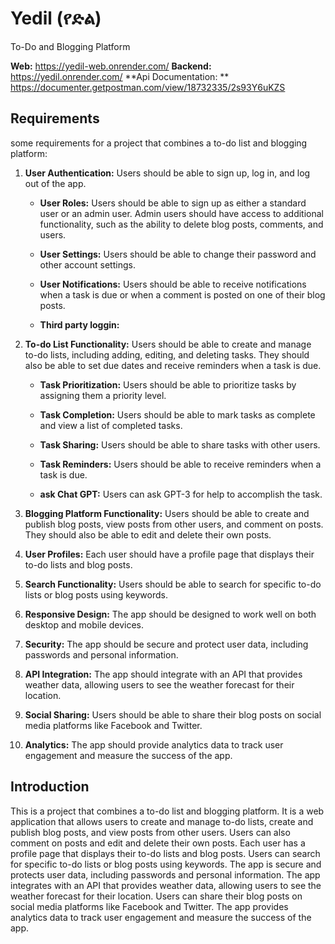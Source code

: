 # Yedil (የድል) 
To-Do and Blogging Platform

**Web:** https://yedil-web.onrender.com/
**Backend:** https://yedil.onrender.com/
**Api Documentation: ** https://documenter.getpostman.com/view/18732335/2s93Y6uKZS

## Requirements
some requirements for a project that combines a to-do list and blogging platform:

1. **User Authentication:** Users should be able to sign up, log in, and log out of the app.

    - **User Roles:** Users should be able to sign up as either a standard user or an admin user. Admin users should have access to additional functionality, such as the ability to delete blog posts, comments, and users.

    - **User Settings:** Users should be able to change their password and other account settings.

    - **User Notifications:** Users should be able to receive notifications when a task is due or when a comment is posted on one of their blog posts.

    - **Third party loggin:** 

2. **To-do List Functionality:** Users should be able to create and manage to-do lists, including adding, editing, and deleting tasks. They should also be able to set due dates and receive reminders when a task is due.
    - **Task Prioritization:** Users should be able to prioritize tasks by assigning them a priority level.

    - **Task Completion:** Users should be able to mark tasks as complete and view a list of completed tasks.

    - **Task Sharing:** Users should be able to share tasks with other users.

    - **Task Reminders:** Users should be able to receive reminders when a task is due.

    - **ask Chat GPT:** Users can ask GPT-3 for help to accomplish the task.

3. **Blogging Platform Functionality:** Users should be able to create and publish blog posts, view posts from other users, and comment on posts. They should also be able to edit and delete their own posts.

4. **User Profiles:** Each user should have a profile page that displays their to-do lists and blog posts.

5. **Search Functionality:** Users should be able to search for specific to-do lists or blog posts using keywords.

6. **Responsive Design:** The app should be designed to work well on both desktop and mobile devices.

7. **Security:** The app should be secure and protect user data, including passwords and personal information.

8. **API Integration:** The app should integrate with an API that provides weather data, allowing users to see the weather forecast for their location.

9. **Social Sharing:** Users should be able to share their blog posts on social media platforms like Facebook and Twitter.

10. **Analytics:** The app should provide analytics data to track user engagement and measure the success of the app.

## Introduction
This is a project that combines a to-do list and blogging platform. It is a web application that allows users to create and manage to-do lists, create and publish blog posts, and view posts from other users. Users can also comment on posts and edit and delete their own posts. Each user has a profile page that displays their to-do lists and blog posts. Users can search for specific to-do lists or blog posts using keywords. The app is secure and protects user data, including passwords and personal information. The app integrates with an API that provides weather data, allowing users to see the weather forecast for their location. Users can share their blog posts on social media platforms like Facebook and Twitter. The app provides analytics data to track user engagement and measure the success of the app.
